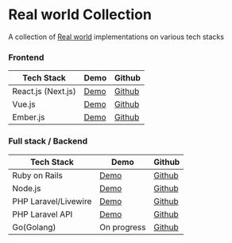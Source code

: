 # Real world Collection
A collection of [Real world](https://github.com/gothinkster/realworld) implementations on various tech stacks

### Frontend
Tech Stack | Demo | Github
-----------|------|-------
React.js (Next.js) | [Demo](http://realworld-nextjs-tau.vercel.app) | [Github](https://github.com/sawirricardo/realworld-nextjs)
Vue.js | [Demo](http://realworld-vue.sawirstudio.com) | [Github](https://github.com/sawirricardo/realworld-vue)
Ember.js | [Demo](https://realworld-emberjs.sawirstudio.com) | [Github](https://github.com/sawirricardo/realworld-emberjs)

### Full stack / Backend
Tech Stack | Demo | Github
-----------|------|-------
Ruby on Rails | [Demo](https://sawir-forum.herokuapp.com) | [Github](https://github.com/sawirricardo/sawir-forum)
Node.js | [Demo](https://realworld-nodejs.herokuapp.com) | [Github](https://github.com/sawirricardo/realworld-nodejs)
PHP Laravel/Livewire | [Demo](http://realworld.sawirstudio.com) | [Github](https://github.com/sawirricardo/realworld-tall-app)
PHP Laravel API | [Demo](https://realworld-laravel-api.sawirstudio.com/api) | [Github](https://github.com/sawirricardo/realworld-laravel-api)
Go(Golang) | On progress | [Github](https://github.com/sawirricardo/realworld-go)
